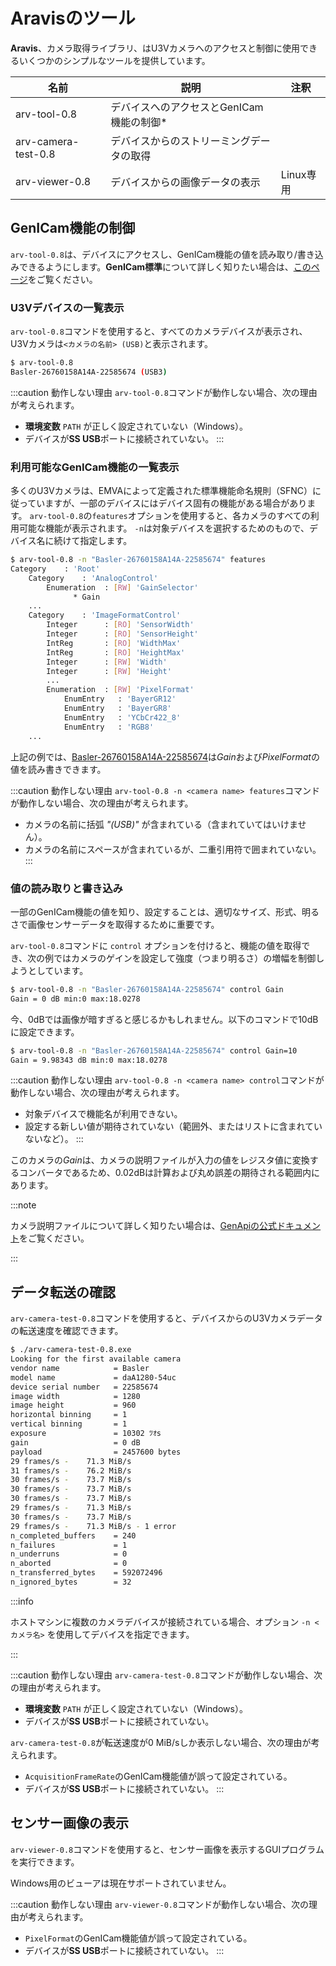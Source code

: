  # Aravisのツール

 **Aravis**、カメラ取得ライブラリ、はU3Vカメラへのアクセスと制御に使用できるいくつかのシンプルなツールを提供しています。
 
 | 名前 | 説明 | 注釈 |
 | --------   | ------- | ------- |
 | arv-tool-0.8 | デバイスへのアクセスとGenICam機能の制御* |
 | arv-camera-test-0.8 | デバイスからのストリーミングデータの取得 |
 | arv-viewer-0.8 | デバイスからの画像データの表示 | Linux専用|
 
 ## GenICam機能の制御
 
 `arv-tool-0.8`は、デバイスにアクセスし、GenICam機能の値を読み取り/書き込みできるようにします。**GenICam標準**について詳しく知りたい場合は、[このページ](/docs/lessons/camera.md#genicam)をご覧ください。
 
 ### U3Vデバイスの一覧表示
 
 `arv-tool-0.8`コマンドを使用すると、すべてのカメラデバイスが表示され、U3Vカメラは`<カメラの名前> (USB)`と表示されます。
 
 ```bash title="arv-tool-0.8"
 $ arv-tool-0.8 
 Basler-26760158A14A-22585674 (USB3)
 ```
 
 :::caution 動作しない理由
 `arv-tool-0.8`コマンドが動作しない場合、次の理由が考えられます。
 * **環境変数** `PATH` が正しく設定されていない（Windows）。
 * デバイスが**SS USB**ポートに接続されていない。
 :::
 
 ### 利用可能なGenICam機能の一覧表示
 
 多くのU3Vカメラは、EMVAによって定義された標準機能命名規則（SFNC）に従っていますが、一部のデバイスにはデバイス固有の機能がある場合があります。 `arv-tool-0.8`の`features`オプションを使用すると、各カメラのすべての利用可能な機能が表示されます。 `-n`は対象デバイスを選択するためのもので、デバイス名に続けて指定します。
 
 ```bash title="arv-tool-0.8 -n <camera name> features"
 $ arv-tool-0.8 -n "Basler-26760158A14A-22585674" features
 Category    : 'Root'
     Category    : 'AnalogControl'
         Enumeration  : [RW] 'GainSelector'
               * Gain
     ...
     Category    : 'ImageFormatControl'
         Integer      : [RO] 'SensorWidth'
         Integer      : [RO] 'SensorHeight'
         IntReg       : [RO] 'WidthMax'
         IntReg       : [RO] 'HeightMax'
         Integer      : [RW] 'Width'
         Integer      : [RW] 'Height'
         ...
         Enumeration  : [RW] 'PixelFormat'
             EnumEntry   : 'BayerGR12'
             EnumEntry   : 'BayerGR8'
             EnumEntry   : 'YCbCr422_8'
             EnumEntry   : 'RGB8'
     ...
 ```
 
 上記の例では、[Basler-26760158A14A-22585674](https://www.baslerweb.com/en/products/cameras/area-scan-cameras/dart/daa1280-54uc-cs-mount/)は*Gain*および*PixelFormat*の値を読み書きできます。
 
 :::caution 動作しない理由
 `arv-tool-0.8 -n <camera name> features`コマンドが動作しない場合、次の理由が考えられます。
 * カメラの名前に括弧 *"(USB)"* が含まれている（含まれていてはいけません）。
 * カメラの名前にスペースが含まれているが、二重引用符で囲まれていない。
 :::
 
 ### 値の読み取りと書き込み
 
 一部のGenICam機能の値を知り、設定することは、適切なサイズ、形式、明るさで画像センサーデータを取得するために重要です。
 
 `arv-tool-0.8`コマンドに `control` オプションを付けると、機能の値を取得でき、次の例ではカメラのゲインを設定して強度（つまり明るさ）の増幅を制御しようとしています。
 
 ```bash title="arv-tool-0.8 -n <camera name> control <feature name>"
 $ arv-tool-0.8 -n "Basler-26760158A14A-22585674" control Gain
 Gain = 0 dB min:0 max:18.0278
 ```
 
 今、0dBでは画像が暗すぎると感じるかもしれません。以下のコマンドで10dBに設定できます。
 
 ```bash title="arv-tool-0.8 -n <camera name> control <feature name>=<new value>"
 $ arv-tool-0.8 -n "Basler-26760158A14A-22585674" control Gain=10
 Gain = 9.98343 dB min:0 max:18.0278
 ```
 
 :::caution 動作しない理由
 `arv-tool-0.8 -n <camera name> control`コマンドが動作しない場合、次の理由が考えられます。
 * 対象デバイスで機能名が利用できない。
 * 設定する新しい値が期待されていない（範囲外、またはリストに含まれていないなど）。
 :::
 
 このカメラの*Gain*は、カメラの説明ファイルが入力の値をレジスタ値に変換するコンバータであるため、0.02dBは計算および丸め誤差の期待される範囲内にあります。
 
 :::note
 
 カメラ説明ファイルについて詳しく知りたい場合は、[GenApiの公式ドキュメント](https://www.emva.org/standards-technology/genicam/introduction-new/)をご覧ください。
 
 :::
 
 ## データ転送の確認
 
 `arv-camera-test-0.8`コマンドを使用すると、デバイスからのU3Vカメラデータの転送速度を確認できます。
 
 ```bash title="arv-camera-test-0.8 -n <camera name>"
 $ ./arv-camera-test-0.8.exe
 Looking for the first available camera
 vendor name            = Basler
 model name             = daA1280-54uc
 device serial number   = 22585674
 image width            = 1280
 image height           = 960
 horizontal binning     = 1
 vertical binning       = 1
 exposure               = 10302 ﾂｵs
 gain                   = 0 dB
 payload                = 2457600 bytes
 29 frames/s -    71.3 MiB/s
 31 frames/s -    76.2 MiB/s
 30 frames/s -    73.7 MiB/s
 30 frames/s -    73.7 MiB/s
 30 frames/s -    73.7 MiB/s
 29 frames/s -    71.3 MiB/s
 30 frames/s -    73.7 MiB/s
 29 frames/s -    71.3 MiB/s - 1 error
 n_completed_buffers    = 240
 n_failures             = 1
 n_underruns            = 0
 n_aborted              = 0
 n_transferred_bytes    = 592072496
 n_ignored_bytes        = 32
 ```
 
 :::info
 
 ホストマシンに複数のカメラデバイスが接続されている場合、オプション `-n <カメラ名>` を使用してデバイスを指定できます。
 
 :::
 
 :::caution 動作しない理由
 `arv-camera-test-0.8`コマンドが動作しない場合、次の理由が考えられます。
 * **環境変数** `PATH` が正しく設定されていない（Windows）。
 * デバイスが**SS USB**ポートに接続されていない。
 
 `arv-camera-test-0.8`が転送速度が0 MiB/sしか表示しない場合、次の理由が考えられます。
 * `AcquisitionFrameRate`のGenICam機能値が誤って設定されている。
 * デバイスが**SS USB**ポートに接続されていない。
 :::
 
 ## センサー画像の表示
 
 `arv-viewer-0.8`コマンドを使用すると、センサー画像を表示するGUIプログラムを実行できます。
 
 Windows用のビューアは現在サポートされていません。
 
 :::caution 動作しない理由
 `arv-viewer-0.8`コマンドが動作しない場合、次の理由が考えられます。
 * `PixelFormat`のGenICam機能値が誤って設定されている。
 * デバイスが**SS USB**ポートに接続されていない。
 :::
